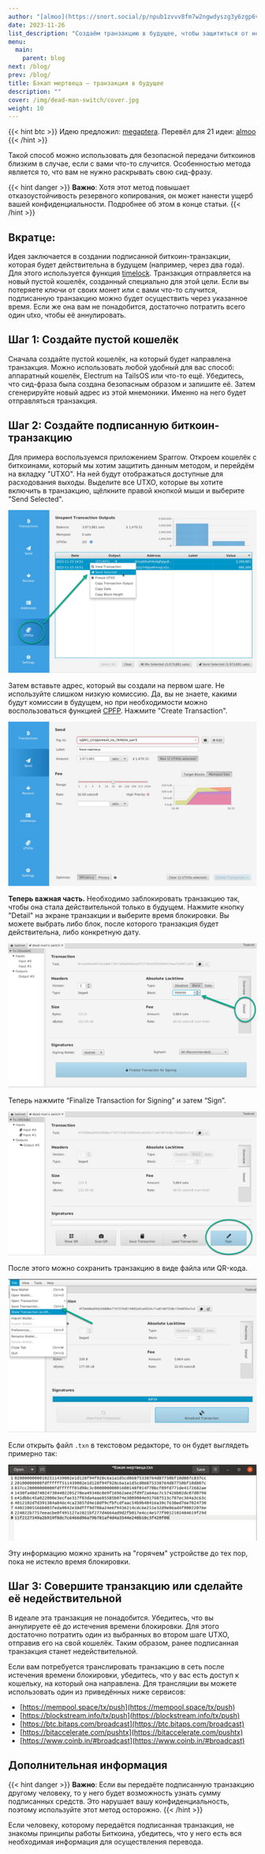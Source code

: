 ```yaml
---
author: "[almoo](https://snort.social/p/npub1zvvv8fm7w2ngwdyszg3y6zgp6vwqlht8zrr8wcmjaxjecrvpjfwsd0zs7w)"
date: 2023-11-26
list_description: "Создаём транзакцию в будущее, чтобы защититься от неприятностей в настоящем."
menu:
  main:
    parent: blog
next: /blog/
prev: /blog/
title: Бэкап мертвеца – транзакция в будущее
description: ""
cover: /img/dead-man-switch/cover.jpg
weight: 10
---
```


{{< hint btc >}}
Идею предложил: [megaptera](https://stacker.news/megaptera). Перевёл для 21 идеи: [almoo](https://snort.social/p/npub1zvvv8fm7w2ngwdyszg3y6zgp6vwqlht8zrr8wcmjaxjecrvpjfwsd0zs7w)
{{< /hint >}}

Такой способ можно использовать для безопасной передачи биткоинов близким в случае, если с вами что-то случится. Особенностью метода является то, что вам не нужно раскрывать свою сид-фразу.

{{< hint danger >}}
**Важно**: Хотя этот метод повышает отказоустойчивость резервного копирования, он может нанести ущерб вашей конфиденциальности. Подробнее об этом в конце статьи.
{{< /hint >}}

## Вкратце:

Идея заключается в создании подписанной биткоин-транзакции, которая будет действительна в будущем (например, через два года). Для этого используется функция [timelock](https://en.bitcoin.it/wiki/Timelock). Транзакция отправляется на новый пустой кошелёк, созданный специально для этой цели. Если вы потеряете ключи от своих монет или с вами что-то случится, подписанную транзакцию можно будет осуществить через указанное время. Если же она вам не понадобится, достаточно потратить всего один utxo, чтобы её аннулировать.

## Шаг 1: Создайте пустой кошелёк

Сначала создайте пустой кошелёк, на который будет направлена транзакция. Можно использовать любой удобный для вас способ: аппаратный кошелёк, Electrum на TailsOS или что-то ещё. Убедитесь, что сид-фраза была создана безопасным образом и запишите её. Затем сгенерируйте новый адрес из этой мнемоники. Именно на него будет отправляться транзакция.

## Шаг 2: Создайте подписанную биткоин-транзакцию

Для примера воспользуемся приложением Sparrow. Откроем кошелёк с биткоинами, который мы хотим защитить данным методом, и перейдём на вкладку "UTXO". На ней будут отображаться доступные для расходования выходы. Выделите все UTXO, которые вы хотите включить в транзакцию, щёлкните правой кнопкой мыши и выберите "Send Selected".

![sparrow_window](/img/dead-man-switch/01.jpg)

Затем вставьте адрес, который вы создали на первом шаге. Не используйте слишком низкую комиссию. Да, вы не знаете, какими будут комиссии в будущем, но при необходимости можно воспользоваться функцией [CPFP](https://bitcoinops.org/en/topics/cpfp/). Нажмите "Create Transaction".

![sparrow_window](/img/dead-man-switch/02.jpg)

**Теперь важная часть.** Необходимо заблокировать транзакцию так, чтобы она стала действительной только в будущем. Нажмите кнопку "Detail" на экране транзакции и выберите время блокировки. Вы можете выбрать либо блок, после которого транзакция будет действительна, либо конкретную дату.

![sparrow_window](/img/dead-man-switch/03.jpg)

Теперь нажмите “Finalize Transaction for Signing” и затем “Sign”.

![sparrow_window](/img/dead-man-switch/04.jpg)

После этого можно сохранить транзакцию в виде файла или QR-кода.

![sparrow_window](/img/dead-man-switch/05.jpg)

Если открыть файл `.txn` в текстовом редакторе, то он будет выглядеть примерно так:

![sparrow_window](/img/dead-man-switch/06.jpg)

Эту информацию можно хранить на "горячем" устройстве до тех пор, пока не истекло время блокировки.

## Шаг 3: Совершите транзакцию или сделайте её недействительной

В идеале эта транзакция не понадобится. Убедитесь, что вы аннулируете её до истечения времени блокировки. Для этого достаточно потратить один из выбранных во втором шаге UTXO, отправив его на свой кошелёк. Таким образом, ранее подписанная транзакция станет недействительной.

Если вам потребуется транслировать транзакцию в сеть после истечения времени блокировки, убедитесь, что у вас есть доступ к кошельку, на который она направлена. Для трансляции вы можете использовать один из приведённых ниже сервисов:

- [https://mempool.space/tx/push](https://mempool.space/tx/push)
- [https://blockstream.info/tx/push](https://blockstream.info/tx/push)
- [https://btc.bitaps.com/broadcast](https://btc.bitaps.com/broadcast)
- [https://bitaccelerate.com/pushtx](https://bitaccelerate.com/pushtx)
- [https://www.coinb.in/#broadcast](https://www.coinb.in/#broadcast)

## Дополнительная информация

{{< hint danger >}}
**Важно**: Если вы передаёте подписанную транзакцию другому человеку, то у него будет возможность узнать сумму подписанных средств. Это нарушает вашу конфиденциальность, поэтому используйте этот метод осторожно.
{{< /hint >}}

Если человеку, которому передаётся подписанная транзакция, не знакомы принципы работы Биткоина, убедитесь, что у него есть вся необходимая информация для осуществления перевода.